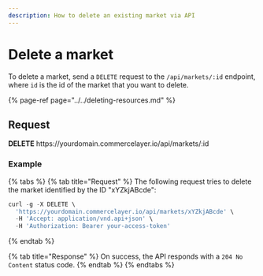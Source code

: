 ```yaml
---
description: How to delete an existing market via API
---
```


# Delete a market

To delete a market, send a `DELETE` request to the `/api/markets/:id` endpoint, where `id` is the id of the market that you want to delete.

{% page-ref page="../../deleting-resources.md" %}

## Request

**DELETE** https://<i></i>yourdomain.commercelayer.io/api/markets/:id

### Example

{% tabs %}
{% tab title="Request" %}
The following request tries to delete the market identified by the ID "xYZkjABcde":

```javascript
curl -g -X DELETE \
  'https://yourdomain.commercelayer.io/api/markets/xYZkjABcde' \
  -H 'Accept: application/vnd.api+json' \
  -H 'Authorization: Bearer your-access-token'
```
{% endtab %}

{% tab title="Response" %}
On success, the API responds with a `204 No Content` status code.
{% endtab %}
{% endtabs %}

